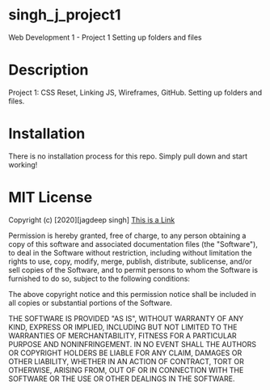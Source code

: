 # singh_j_project1
Web Development 1 - Project 1 Setting up folders and files

# Description

Project	1:	CSS	Reset,	Linking	JS,	Wireframes,	GitHub.
Setting up folders and files.

# Installation

There is no installation process for this repo. Simply pull down and start working!

# MIT License

Copyright (c) [2020][jagdeep singh]
<a href="#">This is a Link</a>

Permission is hereby granted, free of charge, to any person obtaining a copy
of this software and associated documentation files (the "Software"), to deal
in the Software without restriction, including without limitation the rights
to use, copy, modify, merge, publish, distribute, sublicense, and/or sell
copies of the Software, and to permit persons to whom the Software is
furnished to do so, subject to the following conditions:

The above copyright notice and this permission notice shall be included in all
copies or substantial portions of the Software.

THE SOFTWARE IS PROVIDED "AS IS", WITHOUT WARRANTY OF ANY KIND, EXPRESS OR
IMPLIED, INCLUDING BUT NOT LIMITED TO THE WARRANTIES OF MERCHANTABILITY,
FITNESS FOR A PARTICULAR PURPOSE AND NONINFRINGEMENT. IN NO EVENT SHALL THE
AUTHORS OR COPYRIGHT HOLDERS BE LIABLE FOR ANY CLAIM, DAMAGES OR OTHER
LIABILITY, WHETHER IN AN ACTION OF CONTRACT, TORT OR OTHERWISE, ARISING FROM,
OUT OF OR IN CONNECTION WITH THE SOFTWARE OR THE USE OR OTHER DEALINGS IN THE
SOFTWARE.